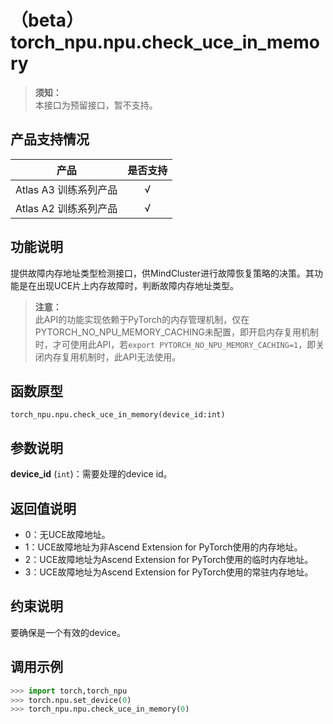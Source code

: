 # （beta）torch_npu.npu.check_uce_in_memory

>**须知：**<br>
>本接口为预留接口，暂不支持。

## 产品支持情况

| 产品                                                         | 是否支持 |
| ------------------------------------------------------------ | :------: |
|<term>Atlas A3 训练系列产品</term>            |    √     |
|<term>Atlas A2 训练系列产品</term>  | √   |


## 功能说明

提供故障内存地址类型检测接口，供MindCluster进行故障恢复策略的决策。其功能是在出现UCE片上内存故障时，判断故障内存地址类型。

>**注意：**<br>
>此API的功能实现依赖于PyTorch的内存管理机制，仅在PYTORCH_NO_NPU_MEMORY_CACHING未配置，即开启内存复用机制时，才可使用此API，若`export PYTORCH_NO_NPU_MEMORY_CACHING=1`，即关闭内存复用机制时，此API无法使用。

## 函数原型

```
torch_npu.npu.check_uce_in_memory(device_id:int)
```

## 参数说明

**device_id** (`int`)：需要处理的device id。


## 返回值说明

- 0：无UCE故障地址。
- 1：UCE故障地址为非Ascend Extension for PyTorch使用的内存地址。
- 2：UCE故障地址为Ascend Extension for PyTorch使用的临时内存地址。
- 3：UCE故障地址为Ascend Extension for PyTorch使用的常驻内存地址。


## 约束说明

要确保是一个有效的device。

## 调用示例

 ```python
>>> import torch,torch_npu
>>> torch.npu.set_device(0)
>>> torch_npu.npu.check_uce_in_memory(0)
 ```

